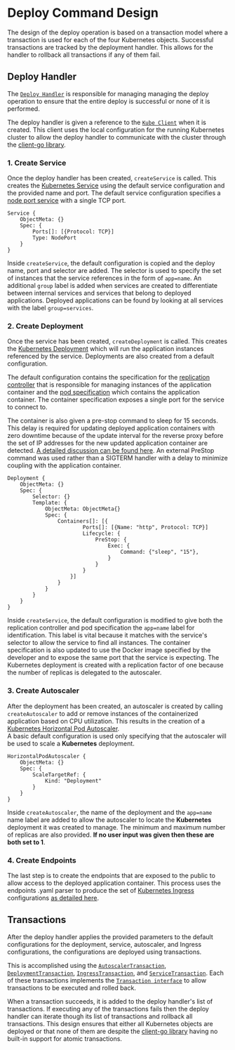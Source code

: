 # Deploy Command Design

The design of the deploy operation is based on a transaction model where a transaction is used for each of the four Kubernetes objects. Successful transactions are tracked by the deployment handler. This allows for the handler to rollback all transactions if any of them fail.

## Deploy Handler

The [`Deploy Handler`](https://github.com/AllanKerr/Services/blob/master/gateway-controller/gateway-controller/cmd/handlers/handler_deploy.go) is responsible for managing managing the deploy operation to ensure that the entire deploy is successful or none of it is performed.  

The deploy handler is given a reference to the [`Kube Client`](https://github.com/AllanKerr/Services/blob/master/gateway-controller/gateway-controller/kube/client.go) when it is created. This client uses the local configuration for the running Kubernetes cluster to allow the deploy handler to communicate with the cluster through the [client-go library](https://github.com/kubernetes/client-go).


### 1. Create Service

Once the deploy handler has been created, `createService` is called. This creates the [Kubernetes Service](https://kubernetes.io/docs/concepts/services-networking/service/) using the default service configuration and the provided name and port. The default service configuration specifies a [node port service](https://kubernetes.io/docs/concepts/services-networking/service/#type-nodeport) with a single TCP port.

```
Service {
	ObjectMeta: {}
	Spec: {
		Ports[]: [{Protocol: TCP}]
		Type: NodePort
	}
}
```
Inside `createService`, the default configuration is copied and the deploy name, port and selector are added. The selector is used to specify the set of instances that the service references in the form of `app=name`. An additional `group` label is added when services are created to differentiate between internal services and services that belong to deployed applications. Deployed applications can be found by looking at all services with the label `group=services`.

### 2. Create Deployment

Once the service has been created, `createDeployment` is called. This creates the [Kubernetes Deployment](https://kubernetes.io/docs/concepts/workloads/controllers/deployment/) which will run the application instances referenced by the service. Deployments are also created from a default configuration.  

The default configuration contains the specification for the [replication controller](https://kubernetes.io/docs/concepts/workloads/controllers/replicationcontroller/) that is responsible for managing instances of the application container and the [pod specification](https://kubernetes.io/docs/concepts/workloads/pods/pod/) which contains the application container. The container specification exposes a single port for the service to connect to.  

The container is also given a pre-stop command to sleep for 15 seconds. This delay is required for updating deployed application containers with zero downtime because of the update interval for the reverse proxy before the set of IP addresses for the new updated application container are detected. [A detailed discussion can be found here](https://github.com/kubernetes/ingress-nginx/issues/322). An external PreStop command was used rather than a SIGTERM handler with a delay to minimize coupling with the application container.

```
Deployment {
	ObjectMeta: {}
	Spec: {
		Selector: {}
		Template: {
			ObjectMeta: ObjectMeta{}
			Spec: {
				Containers[]: [{
						Ports[]: [{Name: "http", Protocol: TCP}]
						Lifecycle: {
							PreStop: {
								Exec: {
									Command: {"sleep", "15"},
								}
							}
						}
					}]
				}
			}
		}
	}
}
```
Inside `createService`, the default configuration is modified to give both the replication controller and pod specification the `app=name` label for identification. This label is vital because it matches with the service's selector to allow the service to find all instances. The container specification is also updated to use the Docker image specified by the developer and to expose the same port that the service is expecting. The Kubernetes deployment is created with a replication factor of one because the number of replicas is delegated to the autoscaler.

### 3. Create Autoscaler
After the deployment has been created, an autoscaler is created by calling `createAutoscaler` to add or remove instances of the containerized application based on CPU utilization. This results in the creation of a [Kubernetes Horizontal Pod Autoscaler](https://kubernetes.io/docs/tasks/run-application/horizontal-pod-autoscale/).   
A basic default configuration is used only specifying that the autoscaler will be used to scale a **Kubernetes** deployment.
```
HorizontalPodAutoscaler {
	ObjectMeta: {}
	Spec: {
		ScaleTargetRef: {
			Kind: "Deployment"
	    }
    }
}
```
Inside `createAutoscaler`, the name of the deployment and the `app=name` name label are added to allow the autoscaler to locate the **Kubernetes** deployment it was created to manage. The minimum and maximum number of replicas are also provided. **If no user input was given then these are both set to 1**.

### 4. Create Endpoints
The last step is to create the endpoints that are exposed to the public to allow access to the deployed application container. This process uses the endpoints .yaml parser to produce the set of [Kubernetes Ingress](https://kubernetes.io/docs/concepts/services-networking/ingress/) configurations [as detailed here](./endpoints-parsing.md).

## Transactions

After the deploy handler applies the provided parameters to the default configurations for the deployment, service, autoscaler, and Ingress configurations, the configurations are deployed using transactions.

This is accomplished using the [`AutoscalerTransaction`](https://github.com/AllanKerr/Services/blob/master/gateway-controller/gateway-controller/kube/transaction_autoscaler.go), [`DeploymentTransaction`](https://github.com/AllanKerr/Services/blob/master/gateway-controller/gateway-controller/kube/transaction_deployment.go), [`IngressTransaction`](https://github.com/AllanKerr/Services/blob/master/gateway-controller/gateway-controller/kube/transaction_ingress.go), and [`ServiceTransaction`](https://github.com/AllanKerr/Services/blob/master/gateway-controller/gateway-controller/kube/transaction_service.go). Each of these transactions implements the [`Transaction interface`](https://github.com/AllanKerr/Services/blob/master/gateway-controller/gateway-controller/kube/transaction.go) to allow transactions to be executed and rolled back.

When a transaction succeeds, it is added to the deploy handler's list of transactions. If executing any of the transactions fails then the deploy handler can iterate though its list of transactions and rollback all transactions. This design ensures that either all Kubernetes objects are deployed or that none of them are despite the [client-go library](https://github.com/kubernetes/client-go) having no built-in support for atomic transactions.
